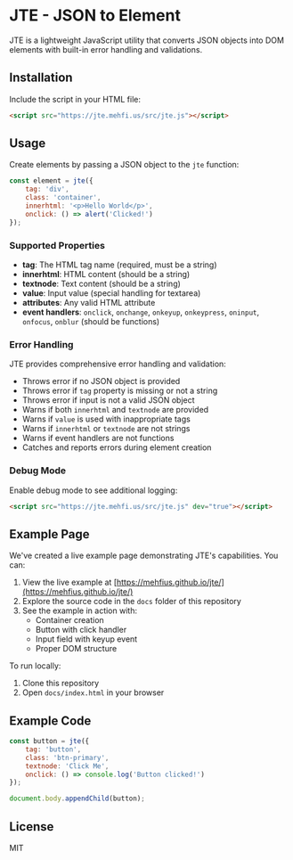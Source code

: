 # JTE - JSON to Element

JTE is a lightweight JavaScript utility that converts JSON objects into DOM elements with built-in error handling and validations.

## Installation

Include the script in your HTML file:
```html
<script src="https://jte.mehfi.us/src/jte.js"></script>
```

## Usage

Create elements by passing a JSON object to the `jte` function:

```javascript
const element = jte({
    tag: 'div',
    class: 'container',
    innerhtml: '<p>Hello World</p>',
    onclick: () => alert('Clicked!')
});
```

### Supported Properties

- **tag**: The HTML tag name (required, must be a string)
- **innerhtml**: HTML content (should be a string)
- **textnode**: Text content (should be a string)
- **value**: Input value (special handling for textarea)
- **attributes**: Any valid HTML attribute
- **event handlers**: `onclick`, `onchange`, `onkeyup`, `onkeypress`, `oninput`, `onfocus`, `onblur` (should be functions)

### Error Handling

JTE provides comprehensive error handling and validation:
- Throws error if no JSON object is provided
- Throws error if `tag` property is missing or not a string
- Throws error if input is not a valid JSON object
- Warns if both `innerhtml` and `textnode` are provided
- Warns if `value` is used with inappropriate tags
- Warns if `innerhtml` or `textnode` are not strings
- Warns if event handlers are not functions
- Catches and reports errors during element creation

### Debug Mode

Enable debug mode to see additional logging:
```html
<script src="https://jte.mehfi.us/src/jte.js" dev="true"></script>
```

## Example Page

We've created a live example page demonstrating JTE's capabilities. You can:

1. View the live example at [https://mehfius.github.io/jte/](https://mehfius.github.io/jte/)
2. Explore the source code in the `docs` folder of this repository
3. See the example in action with:
   - Container creation
   - Button with click handler
   - Input field with keyup event
   - Proper DOM structure

To run locally:
1. Clone this repository
2. Open `docs/index.html` in your browser

## Example Code

```javascript
const button = jte({
    tag: 'button',
    class: 'btn-primary',
    textnode: 'Click Me',
    onclick: () => console.log('Button clicked!')
});

document.body.appendChild(button);
```

## License

MIT 